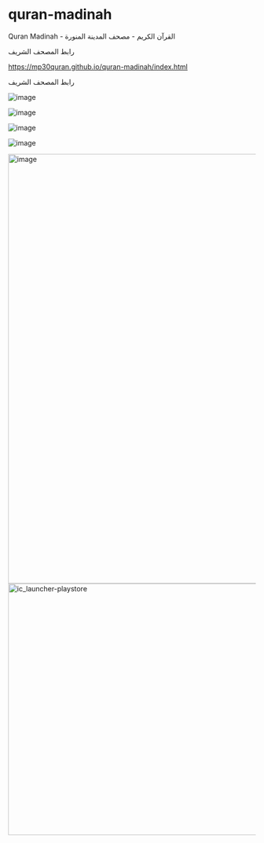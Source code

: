 # quran-madinah
Quran Madinah - القرآن الكريم - مصحف المدينة المنورة


رابط المصحف الشريف


https://mp30quran.github.io/quran-madinah/index.html

رابط المصحف الشريف


![image](https://github.com/user-attachments/assets/7e63258f-5efa-4ef8-af77-80bb6d7993ac)

![image](https://github.com/user-attachments/assets/16bdfede-f175-4b17-88c3-485e6c74d96b)


![image](https://github.com/user-attachments/assets/6a77f421-5c2a-4aed-b534-2c8e73be44fd)


![image](https://github.com/user-attachments/assets/a49caf2e-608e-4d94-8cce-57796f843327)

<img width="1497" height="874" alt="image" src="https://github.com/user-attachments/assets/62d07d55-8f3a-4a12-97d6-bc9c67dd7b76" />




<img width="512" height="512" alt="ic_launcher-playstore" src="https://github.com/user-attachments/assets/3a65a708-672d-4b3f-adab-2db799af3473" />





